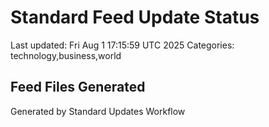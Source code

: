 # Standard Feed Update Status
Last updated: Fri Aug  1 17:15:59 UTC 2025
Categories: technology,business,world

## Feed Files Generated

Generated by Standard Updates Workflow
